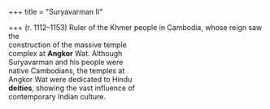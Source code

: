 +++
title = "Suryavarman II"

+++
(r. 1112–1153) Ruler of the Khmer people in Cambodia, whose reign saw the  
construction of the massive temple  
complex at **Angkor** Wat. Although  
Suryavarman and his people were  
native Cambodians, the temples at  
Angkor Wat were dedicated to Hindu  
**deities**, showing the vast influence of  
contemporary Indian culture.